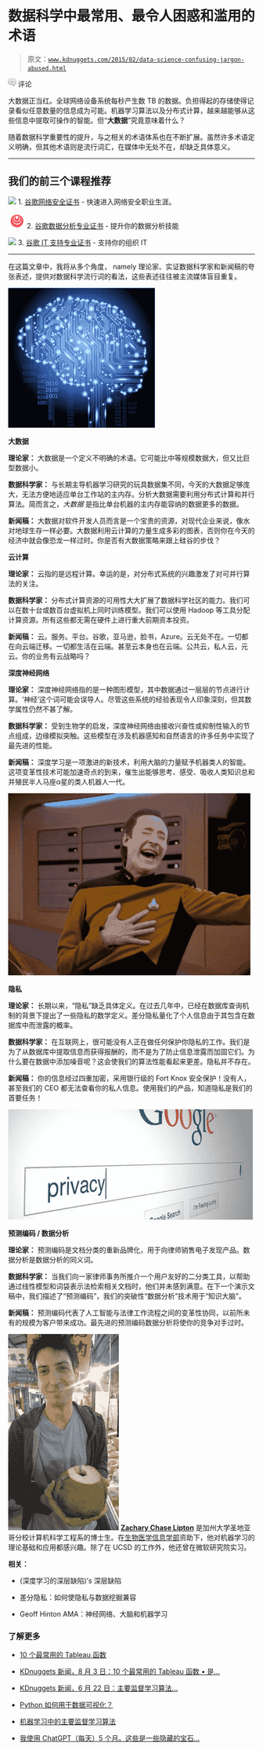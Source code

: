 # 数据科学中最常用、最令人困惑和滥用的术语

> 原文：[`www.kdnuggets.com/2015/02/data-science-confusing-jargon-abused.html`](https://www.kdnuggets.com/2015/02/data-science-confusing-jargon-abused.html)

![c](img/3d9c022da2d331bb56691a9617b91b90.png) 评论

大数据正当红。全球网络设备系统每秒产生数 TB 的数据。负担得起的存储使得记录看似任意数量的信息成为可能。机器学习算法以及分布式计算，越来越能够从这些信息中提取可操作的智能。但“**大数据**”究竟意味着什么？

随着数据科学重要性的提升，与之相关的术语体系也在不断扩展。虽然许多术语定义明确，但其他术语则是流行词汇，在媒体中无处不在，却缺乏具体意义。

* * *

## 我们的前三个课程推荐

![](img/0244c01ba9267c002ef39d4907e0b8fb.png) 1\. [谷歌网络安全证书](https://www.kdnuggets.com/google-cybersecurity) - 快速进入网络安全职业生涯。

![](img/e225c49c3c91745821c8c0368bf04711.png) 2\. [谷歌数据分析专业证书](https://www.kdnuggets.com/google-data-analytics) - 提升你的数据分析技能

![](img/0244c01ba9267c002ef39d4907e0b8fb.png) 3\. [谷歌 IT 支持专业证书](https://www.kdnuggets.com/google-itsupport) - 支持你的组织 IT

* * *

在这篇文章中，我将从多个角度， namely 理论家、实证数据科学家和新闻稿的夸张表述，提供对数据科学流行词的看法，这些表述往往被主流媒体盲目重复。

![data-brain](img/e72822926969d633999c4c5b61921761.png)

**大数据**

**理论家：** 大数据是一个定义不明确的术语。它可能比中等规模数据大，但又比巨型数据小。

**数据科学家：** 与长期主导机器学习研究的玩具数据集不同，今天的大数据足够庞大，无法方便地适应单台工作站的主内存。分析大数据需要利用分布式计算和并行算法。简而言之，*大数据* 是指比单台机器的主内存能容纳的数据更多的数据。

**新闻稿：** 大数据对软件开发人员而言是一个宝贵的资源，对现代企业来说，像水对地球生存一样必要。大数据利用云计算的力量生成多彩的图表，否则你在今天的经济中就会像恐龙一样过时。你是否有大数据策略来跟上硅谷的步伐？

**云计算**

**理论家：** 云指的是远程计算。幸运的是，对分布式系统的兴趣激发了对可并行算法的关注。

**数据科学家：** 分布式计算资源的可用性大大扩展了数据科学社区的能力。我们可以在数十台或数百台虚拟机上同时训练模型。我们可以使用 Hadoop 等工具分配计算资源。所有这些都无需在硬件上进行重大前期资本投资。

**新闻稿：** 云。服务。平台。谷歌，亚马逊，脸书，Azure。云无处不在。一切都在向云端迁移。一切都生活在云端。甚至云本身也在云端。公共云，私人云，元云。你的业务有云战略吗？

**深度神经网络**

**理论家：** 深度神经网络指的是一种图形模型，其中数据通过一层层的节点进行计算。‘神经’这个词可能会误导人。尽管这些系统的经验表现令人印象深刻，但其数学属性仍然不甚了解。

**数据科学家：** 受到生物学的启发，深度神经网络由接收兴奋性或抑制性输入的节点组成，边缘模拟突触。这些模型在涉及机器感知和自然语言的许多任务中实现了最先进的性能。

**新闻稿：** 深度学习是一项激进的新技术，利用大脑的力量赋予机器类人的智能。这项变革性技术可能加速奇点的到来，催生出能够思考、感受、吸收人类知识总和并殖民半人马座α星的类人机器人一代。

![深度神经网络的轰动性主张类人智能数据情感芯片](img/45d90efc38b89ac13e936cd56868e8d0.png)

**隐私**

**理论家：** 长期以来，“隐私”缺乏具体定义。在过去几年中，已经在数据库查询机制的背景下提出了一些隐私的数学定义。差分隐私量化了个人信息由于其包含在数据库中而泄露的概率。

**数据科学家：** 在互联网上，很可能没有人正在做任何保护你隐私的工作。我们是为了从数据库中提取信息而获得报酬的，而不是为了防止信息泄露而加固它们。为什么要在数据中添加噪音呢？这会使我们的算法性能看起来更差。隐私并不存在。

**新闻稿：** 你的信息经过四重加密，采用银行级的 Fort Knox 安全保护！没有人，甚至我们的 CEO 都无法查看你的私人信息。使用我们的产品，知道隐私是我们的首要任务！

![互联网隐私在大数据时代](img/8102a8a123bca816fc9021ebc950e323.png)

**预测编码 / 数据分析**

**理论家：** 预测编码是文档分类的重新品牌化，用于向律师销售电子发现产品。数据分析是数据分析的同义词。

**数据科学家：** 当我们向一家律师事务所推介一个用户友好的二分类工具，以帮助通过线性模型和词袋表示法检索相关文档时，他们并未感到满意。在下一个演示文稿中，我们描述了“预测编码”，我们的突破性“数据分析”技术用于“知识大脑”。

**新闻稿：** 预测编码代表了人工智能与法律工作流程之间的变革性协同，以前所未有的规模为客户带来成功。最先进的预测编码数据分析将使你的竞争对手过时。

![Zachary Chase Lipton](img/240b273c667af1a53a99fd93d1fd39ce.png) **[Zachary Chase Lipton](http://zacklipton.com)** 是加州大学圣地亚哥分校计算机科学工程系的博士生。在[生物医学信息学部](http://healthsciences.ucsd.edu/som/medicine/divisions/dbmi/pages/default.aspx)资助下，他对机器学习的理论基础和应用都感兴趣。除了在 UCSD 的工作外，他还曾在微软研究院实习。

**相关：**

+   (深度学习的深层缺陷)’s 深层缺陷

+   差分隐私：如何使隐私与数据挖掘兼容

+   Geoff Hinton AMA：神经网络、大脑和机器学习

### 了解更多

+   [10 个最常用的 Tableau 函数](https://www.kdnuggets.com/2022/08/10-used-tableau-functions.html)

+   [KDnuggets 新闻，8 月 3 日：10 个最常用的 Tableau 函数 • 是…](https://www.kdnuggets.com/2022/n31.html)

+   [KDnuggets 新闻，6 月 22 日：主要监督学习算法…](https://www.kdnuggets.com/2022/n25.html)

+   [Python 如何用于数据可视化？](https://www.kdnuggets.com/2022/12/python-used-data-visualization.html)

+   [机器学习中的主要监督学习算法](https://www.kdnuggets.com/2022/06/primary-supervised-learning-algorithms-used-machine-learning.html)

+   [我使用 ChatGPT（每天）5 个月。这些是一些隐藏的宝石…](https://www.kdnuggets.com/2023/07/used-chatgpt-every-day-5-months-hidden-gems-change-life.html)
